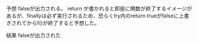 予想
falseが出力される。
return が書かれると即座に関数が終了するイメージがあるが、finallyは必ず実行されるため、恐らくtry内のreturn trueがfalseに上書きされてからf()が終了すると予想した。

結果
falseが出力された